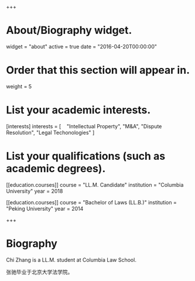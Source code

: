 +++
# About/Biography widget.
widget = "about"
active = true
date = "2016-04-20T00:00:00"

# Order that this section will appear in.
weight = 5

# List your academic interests.
[interests]
  interests = [
    "Intellectual Property",
    "M&A",
    "Dispute Resolution",
    "Legal Techonologies"
  ]

# List your qualifications (such as academic degrees).
[[education.courses]]
  course = "LL.M. Candidate"
  institution = "Columbia University"
  year = 2018

[[education.courses]]
  course = "Bachelor of Laws (LL.B.)"
  institution = "Peking University"
  year = 2014

+++

# Biography

Chi Zhang is a LL.M. student at Columbia Law School.

张驰毕业于北京大学法学院。
